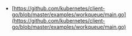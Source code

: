 - [https://github.com/kubernetes/client-go/blob/master/examples/workqueue/main.go](https://github.com/kubernetes/client-go/blob/master/examples/workqueue/main.go)